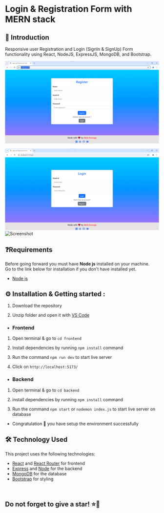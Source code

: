 # Login & Registration Form with MERN stack

## 👋 Introduction

Responsive user Registration and Login (SignIn & SignUp) Form functionality using React, NodeJS, ExpressJS, MongoDB, and Bootstrap.


![Screenshot](https://github.com/AkilaSuranga/login_mern/blob/main/frontend/src/assets/081851.png)



![Screenshot](https://github.com/AkilaSuranga/login_mern/blob/main/frontend/src/assets/082420.png)
![Screenshot](https://raw.githubusercontent.com/username/repository/main/frontend/src/assets/082420.png)



## ❓Requirements

Before going forward you must have **Node js** installed on your machine.  
Go to the link below for installation if you don't have installed yet.

- [Node js](https://nodejs.org/en/download)


## ⚙️ Installation & Getting started :

1. Download the repository

2. Unzip folder and open it with [VS Code](https://code.visualstudio.com/)

- <h3> Frontend

1. Open terminal & go to `cd frontend`

2. Install dependencies by running `npm install` command

3. Run the command `npm run dev` to start live server

4. Click on `http://localhost:5173/`

- <h3>Backend

1. Open terminal & go to `cd backend` 

2. install dependencies by running `npm install` command

3. Run the command `npm start` or `nodemon index.js` to start live server on database


- Congratulation 🎉 you have setup the environment successfully



## 🛠️ Technology Used

This project uses the following technologies:

- [React](https://reactjs.org) and [React Router](https://reacttraining.com/react-router/) for frontend
- [Express](http://expressjs.com/) and [Node](https://nodejs.org/en/) for the backend
- [MongoDB](https://www.mongodb.com/) for the database
- [Bootstrap](https://getbootstrap.com/) for styling

<br/>

<h2> Do not forget to give a star! ⭐🤗 </h2>
